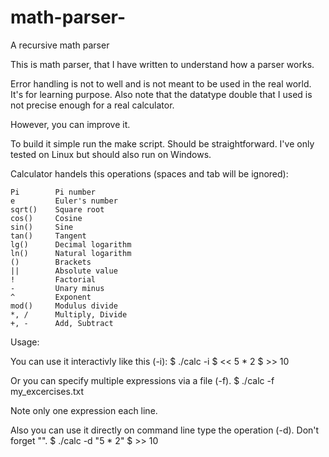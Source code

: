 # math-parser-
A recursive math parser

This is math parser, that I have written to understand how a parser works.

Error handling is not to well and is not meant to be used in the real world. 
It's for learning purpose. 
Also note that the datatype double that I used is not precise enough for a real calculator.

However, you can improve it.

To build it simple run the make script. Should be straightforward. I've only tested on Linux but should also run on Windows.

Calculator handels this operations (spaces and tab will be ignored):

    Pi        Pi number
    e         Euler's number
    sqrt()    Square root
    cos()     Cosine 
    sin()     Sine 
    tan()     Tangent 
    lg()      Decimal logarithm
    ln()      Natural logarithm
    ()        Brackets
    ||        Absolute value
    !         Factorial
    -         Unary minus
    ^         Exponent
    mod()     Modulus divide 
    *, /      Multiply, Divide 
    +, -      Add, Subtract

Usage:

You can use it interactivly like this (-i):
$ ./calc -i
$ << 5 * 2
$ >> 10

Or you can specify multiple expressions via a file (-f).
$ ./calc -f my_excercises.txt

Note only one expression each line.

Also you can use it directly on command line type the operation (-d). Don't forget "".
$ ./calc -d "5 * 2"
$ >> 10

